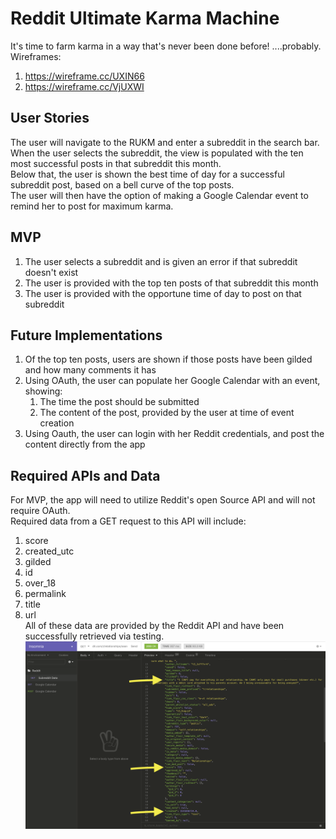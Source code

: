 # Reddit Ultimate Karma Machine

It's time to farm karma in a way that's never been done before!
....probably.
Wireframes:
  1. https://wireframe.cc/UXIN66
  2. https://wireframe.cc/VjUXWI
## User Stories
The user will navigate to the RUKM and enter a subreddit in the search bar.\
When the user selects the subreddit, the view is populated with the ten most successful posts in that subreddit this month.\
Below that, the user is shown the best time of day for a successful subreddit post, based on a bell curve of the top posts.\
The user will then have the option of making a Google Calendar event to remind her to post for maximum karma.

## MVP
1. The user selects a subreddit and is given an error if that subreddit doesn't exist
2. The user is provided with the top ten posts of that subreddit this month
3. The user is provided with the opportune time of day to post on that subreddit

## Future Implementations
1. Of the top ten posts, users are shown if those posts have been gilded and how many comments it has
2. Using OAuth, the user can populate her Google Calendar with an event, showing:
    1. The time the post should be submitted
    2. The content of the post, provided by the user at time of event creation
3. Using Oauth, the user can login with her Reddit credentials, and post the content directly from the app

## Required APIs and Data
For MVP, the app will need to utilize Reddit's open Source API and will not require OAuth.\
Required data from a GET request to this API will include:
  1. score
  2. created_utc
  3. gilded
  4. id
  5. over_18
  6. permalink
  7. title
  8. url\
All of these data are provided by the Reddit API and have been successfully retrieved via testing.\
![Image of api-test](./public/api-test.png)
